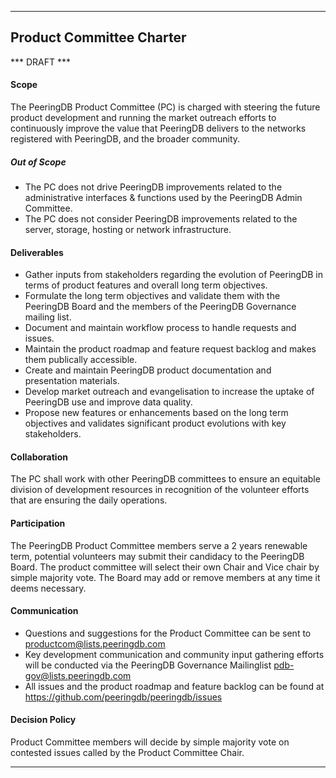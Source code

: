 
---
## Product Committee Charter

*** DRAFT ***

#### Scope

The PeeringDB Product Committee (PC) is charged with steering the future product development and running the market outreach efforts to continuously improve the value that PeeringDB delivers to the networks registered with PeeringDB, and the broader community.

##### Out of Scope

- The PC does not drive PeeringDB improvements related to the administrative interfaces & functions used by the PeeringDB Admin Committee.
- The PC does not consider PeeringDB improvements related to the server, storage, hosting or network infrastructure.


#### Deliverables

- Gather inputs from stakeholders regarding the evolution of PeeringDB in terms of product features and overall long term objectives.
- Formulate the long term objectives and validate them with the PeeringDB Board and the members of the PeeringDB Governance mailing list.
- Document and maintain workflow process to handle requests and issues.
- Maintain the product roadmap and feature request backlog and makes them publically accessible. 
- Create and maintain PeeringDB product documentation and presentation materials.
- Develop market outreach and evangelisation to increase the uptake of PeeringDB use and improve data quality.
- Propose new features or enhancements based on the long term objectives and validates significant product evolutions with key stakeholders.


#### Collaboration

The PC shall work with other PeeringDB committees to ensure an equitable division of development resources in recognition of the volunteer efforts that are ensuring the daily operations.


#### Participation

The PeeringDB Product Committee members serve a 2 years renewable term, potential volunteers may submit their candidacy to the PeeringDB Board. The product committee will select their own Chair and Vice chair by simple majority vote. The Board may add or remove members at any time it deems necessary.


#### Communication

- Questions and suggestions for the Product Committee can be sent to <productcom@lists.peeringdb.com>
- Key development communication and community input gathering efforts will be conducted via the PeeringDB Governance Mailinglist [pdb-gov@lists.peeringdb.com](http://lists.peeringdb.com/cgi-bin/mailman/listinfo/pdb-gov)
- All issues and the product roadmap and feature backlog can be found at <https://github.com/peeringdb/peeringdb/issues>


#### Decision Policy

Product Committee members will decide by simple majority vote on contested issues called by the Product Committee Chair.

---
